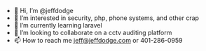 - 👋 Hi, I’m @jeffdodge
- 👀 I’m interested in security, php, phone systems, and other crap
- 🌱 I’m currently learning laravel
- 💞️ I’m looking to collaborate on a cctv auditing platform
- 📫 How to reach me jeff@jeffdodge.com or 401-286-0959

<!---
jeffdodge/jeffdodge is a ✨ special ✨ repository because its `README.md` (this file) appears on your GitHub profile.
You can click the Preview link to take a look at your changes.
--->
